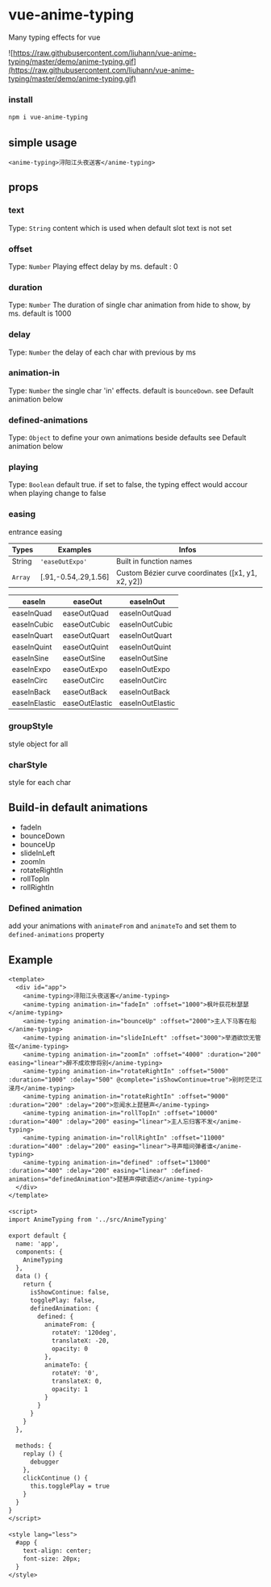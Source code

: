 # vue-anime-typing
Many typing effects for vue


![https://raw.githubusercontent.com/liuhann/vue-anime-typing/master/demo/anime-typing.gif](https://raw.githubusercontent.com/liuhann/vue-anime-typing/master/demo/anime-typing.gif)


### install

```sh
npm i vue-anime-typing
```


## simple usage

```vue
<anime-typing>浔阳江头夜送客</anime-typing>
```

## props

### text
Type: `String`
content which is used when default slot text is not set
### offset
Type: `Number`
Playing effect delay by ms. default : 0
### duration
Type: `Number`
The duration of single char animation from hide to show,  by ms. default is 1000
### delay
Type: `Number`
the delay of each char with previous by ms
### animation-in
Type: `Number`
the single char 'in' effects. default is  `bounceDown`. see Default animation below
### defined-animations
Type: `Object`
to define your own animations beside defaults  see Default animation below
### playing
Type: `Boolean`
default true. if set to false, the typing effect would accour when playing change to false
### easing
entrance easing

| Types   | Examples             | Infos                                              |
| ------- | -------------------- | -------------------------------------------------- |
| String  | `'easeOutExpo'`      | Built in function names                            |
| `Array` | [.91,-0.54,.29,1.56] | Custom Bézier curve coordinates ([x1, y1, x2, y2]) |

| easeIn        | easeOut        | easeInOut        |
| ------------- | -------------- | ---------------- |
| easeInQuad    | easeOutQuad    | easeInOutQuad    |
| easeInCubic   | easeOutCubic   | easeInOutCubic   |
| easeInQuart   | easeOutQuart   | easeInOutQuart   |
| easeInQuint   | easeOutQuint   | easeInOutQuint   |
| easeInSine    | easeOutSine    | easeInOutSine    |
| easeInExpo    | easeOutExpo    | easeInOutExpo    |
| easeInCirc    | easeOutCirc    | easeInOutCirc    |
| easeInBack    | easeOutBack    | easeInOutBack    |
| easeInElastic | easeOutElastic | easeInOutElastic |

### groupStyle

style object for all

### charStyle

style for each char


## Build-in default animations

- fadeIn
- bounceDown
- bounceUp
- slideInLeft
- zoomIn
- rotateRightIn
- rollTopIn
- rollRightIn

### Defined animation

add your animations with `animateFrom` and `animateTo`
and set them to `defined-animations` property

## Example

```vue
<template>
  <div id="app">
    <anime-typing>浔阳江头夜送客</anime-typing>
    <anime-typing animation-in="fadeIn" :offset="1000">枫叶荻花秋瑟瑟</anime-typing>
    <anime-typing animation-in="bounceUp" :offset="2000">主人下马客在船</anime-typing>
    <anime-typing animation-in="slideInLeft" :offset="3000">举酒欲饮无管弦</anime-typing>
    <anime-typing animation-in="zoomIn" :offset="4000" :duration="200" easing="linear">醉不成欢惨将别</anime-typing>
    <anime-typing animation-in="rotateRightIn" :offset="5000" :duration="1000" :delay="500" @complete="isShowContinue=true">别时茫茫江浸月</anime-typing>
    <anime-typing animation-in="rotateRightIn" :offset="9000" :duration="200" :delay="200">忽闻水上琵琶声</anime-typing>
    <anime-typing animation-in="rollTopIn" :offset="10000" :duration="400" :delay="200" easing="linear">主人忘归客不发</anime-typing>
    <anime-typing animation-in="rollRightIn" :offset="11000" :duration="400" :delay="200" easing="linear">寻声暗问弹者谁</anime-typing>
    <anime-typing animation-in="defined" :offset="13000" :duration="400" :delay="200" easing="linear" :defined-animations="definedAnimation">琵琶声停欲语迟</anime-typing>
  </div>
</template>

<script>
import AnimeTyping from '../src/AnimeTyping'

export default {
  name: 'app',
  components: {
    AnimeTyping
  },
  data () {
    return {
      isShowContinue: false,
      togglePlay: false,
      definedAnimation: {
        defined: {
          animateFrom: {
            rotateY: '120deg',
            translateX: -20,
            opacity: 0
          },
          animateTo: {
            rotateY: '0',
            translateX: 0,
            opacity: 1
          }
        }
      }
    }
  },

  methods: {
    replay () {
      debugger
    },
    clickContinue () {
      this.togglePlay = true
    }
  }
}
</script>

<style lang="less">
  #app {
    text-align: center;
    font-size: 20px;
  }
</style>

```



